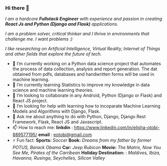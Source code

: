 ### Hi there 👋

_I am a hardcore **Fullstack Engineer** with experience and passion in 
creating **React Js and Python (Django and Flask)** applications._

_I am a problem solver, critical thinker and I thrive in environments 
that challenge me. I want problems :)_

_I like researching on Artificial Intelligence, Virtual Reality, Internet of Things
and other fields that explore the future of tech._

- 🔭 I’m currently working on a Python data science project that automates the process of
      data collection, analysis and report generation. The dat obtained from pdfs, databases and 
      handwritten forms will be used in machine learning.
- 🌱 I’m currently learning Statistics to improve my knowledge in data science and machine learning theories.
- 👯 I’m looking to collaborate in any Android, Python (Django or Flask) and React JS project.
- 🤔 I’m looking for help with learning how to incoparate Machine Learning Models and Algorithms with Django, Flask.
- 💬 Ask me about anything to do with Python, Django, Django Rest Framework, Flask, React JS and Javascript.
- 📫 How to reach me: 
      **linkdin** : https://www.linkedin.com/in/elisha-otobi-889577195/ 
      **email** : eotobi@gmail.com
- ⚡ Fun fact:
      **Sports:** _Soccer_
      **Book:** _Dreams from my father by former POTUS, Barack Obama_
      **Car:** _Jeep Rubicon_
      **Movie:** _The Matrix, Now You See Me, Pirates of the Carribean_
      **Holiday Destination:** : _Maldives, Ibiza, Havanna, Rusinga, Seychelles, Silicon Valley_
